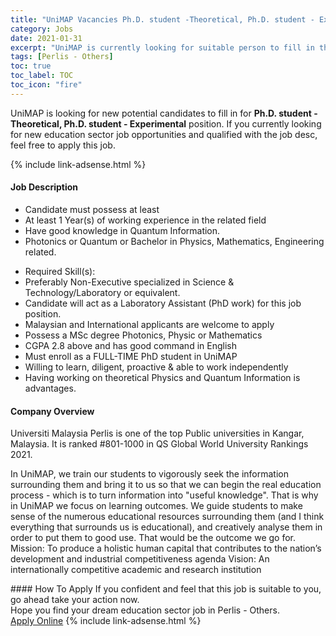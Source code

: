 ```yaml
---
title: "UniMAP Vacancies Ph.D. student -Theoretical, Ph.D. student - Experimental" 
category: Jobs 
date: 2021-01-31 
excerpt: "UniMAP is currently looking for suitable person to fill in the Ph.D. student -Theoretical, Ph.D. student - Experimental which positioned at Perlis - Others" 
tags: [Perlis - Others] 
toc: true 
toc_label: TOC 
toc_icon: "fire" 
--- 
```


<p>UniMAP is looking for new potential candidates to fill in for <b>Ph.D. student -Theoretical, Ph.D. student - Experimental</b> position. If you currently looking for new education sector job opportunities and qualified with the job desc, feel free to apply this job.
</p>{% include link-adsense.html %} 
 <div><div><h4>Job Description</h4></div><div><div><span><div><ul><li>Candidate must possess at least</li><li>At least 1 Year(s) of working experience in the related field</li><li>Have good knowledge in Quantum Information.</li><li>Photonics or Quantum or Bachelor in Physics, Mathematics, Engineering related.</li></ul><ul><li>Required Skill(s):</li><li>Preferably Non-Executive specialized in Science &amp; Technology/Laboratory or equivalent.</li><li>Candidate will act as a Laboratory Assistant (PhD work) for this job position.</li><li>Malaysian and International applicants are welcome to apply</li><li>Possess a MSc degree Photonics, Physic or Mathematics</li><li>CGPA 2.8 above and has good command in English</li><li>Must enroll as a FULL-TIME PhD student in UniMAP</li><li>Willing to learn, diligent, proactive &amp; able to work independently</li><li>Having working on theoretical Physics and Quantum Information is advantages.</li></ul></div></span></div></div></div> 
<div><div><h4>Company Overview</h4></div><div><div><span><div><p>Universiti Malaysia Perlis is one of the top Public universities in Kangar, Malaysia. It is ranked #801-1000 in QS Global World University Rankings 2021.</p><p>In UniMAP, we train our students to vigorously seek the information surrounding them and bring it to us so that we can begin the real education process - which is to turn information into "useful knowledge". That is why in UniMAP we focus on learning outcomes. We guide students to make sense of the numerous educational resources surrounding them (and I think everything that surrounds us is educational), and creatively analyse them in order to put them to good use. That would be the outcome we go for. Mission: To produce a holistic human capital that contributes to the nation&#8217;s development and industrial competitiveness agenda Vision: An internationally competitive academic and research institution</p></div></span></div></div></div> 
#### How To Apply 
If you confident and feel that this job is suitable to you, go ahead take your action now. <br/> 
Hope you find your dream education sector job in Perlis - Others. <br/> 
<a href="https://www.jobstreet.com.my/en/job/ph-d-student-theoretical-ph-d-student-experimental-4464359?jobId=jobstreet-my-job-4464359&sectionRank=2&token=0~43006a17-cb66-4514-a3a3-7321cf86f886&fr=SRP%20View%20In%20New%20Ta" class="btn btn--info" target="_blank" rel="nofollow noopenner">Apply Online</a> 
{% include link-adsense.html %} 